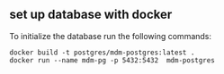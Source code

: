 ## set up database with docker
To initialize the database run the following commands:

```
docker build -t postgres/mdm-postgres:latest .
docker run --name mdm-pg -p 5432:5432  mdm-postgres
```